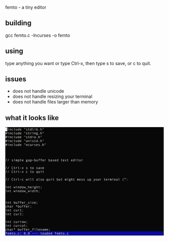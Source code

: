 femto - a tiny editor

building
----

gcc femto.c -lncurses -o femto


using
----

type anything you want or type Ctrl-x, then type s to save, or c to quit.


issues
----

- does not handle unicode
- does not handle resizing your terminal
- does not handle files larger than memory


what it looks like
----
![Alt text](https://github.com/ehaliewicz/femto/raw/master/screenshot.png?raw=true "")

